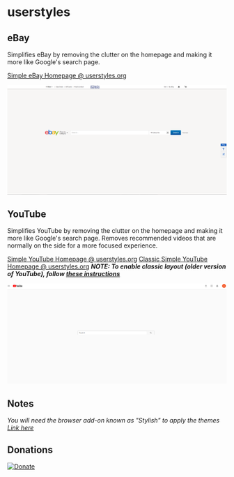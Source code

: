 # userstyles

## eBay

Simplifies eBay by removing the clutter on the homepage and making it more like Google's search page.

[Simple eBay Homepage @ userstyles.org](https://userstyles.org/styles/144621/simple-ebay-home)

![alt tag](https://github.com/milan102/userstyles/blob/master/simpleebay/ebayhomepage.png)

## YouTube

Simplifies YouTube by removing the clutter on the homepage and making it more like Google's search page. Removes recommended videos that are normally on the side for a more focused experience.



[Simple YouTube Homepage @ userstyles.org](https://userstyles.org/styles/151685/simple-youtube-homepage)
[Classic Simple YouTube Homepage @ userstyles.org](https://userstyles.org/styles/133871/classic-simple-youtube-homepage)
***NOTE: To enable classic layout (older version of YouTube), follow [these instructions](https://productforums.google.com/forum/#!topic/youtube/vpSjXj5D8b8)***

![alt tag](https://github.com/milan102/userstyles/blob/master/simpleyoutube/simpleyoutubesample.png)

## Notes

*You will need the browser add-on known as "Stylish" to apply the themes [Link  here](https://www.google.com/search?q=stylish+addon&ie=utf-8&oe=utf-8)*

## Donations
[![Donate](https://www.paypalobjects.com/en_US/i/btn/btn_donateCC_LG.gif)](https://www.paypal.com/cgi-bin/webscr?cmd=_donations&business=HL3P4UC2JKEAN&lc=US&item_name=Milan%27s%20Software&currency_code=USD&bn=PP%2dDonationsBF%3abtn_donateCC_LG%2egif%3aNonHosted)
